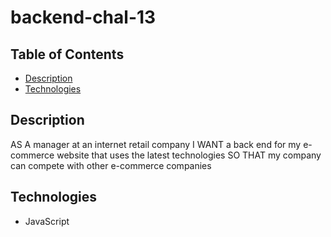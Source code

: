 # backend-chal-13

## Table of Contents

- [Description](#description)
- [Technologies](#technologies)

## Description

AS A manager at an internet retail company
I WANT a back end for my e-commerce website that uses the latest technologies
SO THAT my company can compete with other e-commerce companies

## Technologies

- JavaScript
